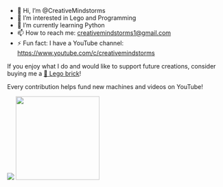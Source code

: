 - 👋 Hi, I’m @CreativeMindstorms
- 👀 I’m interested in Lego and Programming
- 🌱 I’m currently learning Python
- 📫 How to reach me: creativemindstorms1@gmail.com
- ⚡ Fun fact: I have a YouTube channel: https://www.youtube.com/c/creativemindstorms

If you enjoy what I do and would like to support future creations, consider buying me a [🧱 Lego brick](https://buymeacoffee.com/creativemindstorms)!

Every contribution helps fund new machines and videos on YouTube!

<img src="https://github-readme-stats.vercel.app/api?username=CreativeMindstorms&theme=react&show_icons=true&hide_border=true&count_private=true"> <img src="https://github-readme-stats.vercel.app/api/top-langs/?username=CreativeMindstorms&layout=donut&theme=react&hide=swift,csharp" height="195">
